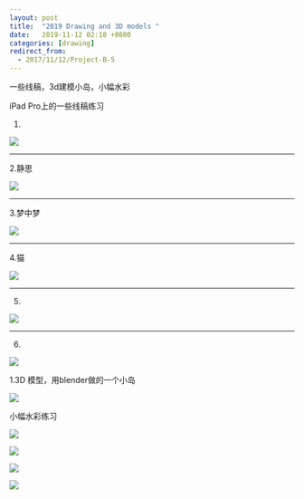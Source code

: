```yaml
---
layout: post
title:  "2019 Drawing and 3D models "
date:   2019-11-12 02:18 +0800
categories: [drawing]
redirect_from:
  - 2017/11/12/Project-B-5
---
```


一些线稿，3d建模小岛，小幅水彩

iPad Pro上的一些线稿练习

1.

![](https://wx1.sinaimg.cn/mw690/698f3196gy1fl8qpdppvtj21kw23wdqf.jpg)



------



2.静思

![](https://wx1.sinaimg.cn/mw690/698f3196gy1fl8qpf702gj21kw16ngpx.jpg)



------



3.梦中梦

![](https://wx2.sinaimg.cn/mw690/698f3196gy1flep70brqaj21kw16n7hf.jpg)



------



4.猫

![](https://wx3.sinaimg.cn/mw690/698f3196gy1fl8qpgrlu1j21kw16n49t.jpg)

------



5.

![](https://wx4.sinaimg.cn/mw690/698f3196gy1fl8qpfw1a6j21kw1kwte9.jpg)



------



6.

![](http://wx3.sinaimg.cn/mw690/698f3196gy1g0qhhr8yy3j20u00u0guj.jpg)









1.3D 模型，用blender做的一个小岛

![](http://wx4.sinaimg.cn/large/698f3196gy1g0qoo9s30hg20zk0k0kjy.gif)















小幅水彩练习

![](http://wx2.sinaimg.cn/mw690/698f3196gy1g0qhpnzkv0j215z0u0qnf.jpg)

![](http://wx4.sinaimg.cn/mw690/698f3196gy1g0qhpqdb55j215z0u0b0e.jpg)

![](http://wx4.sinaimg.cn/mw690/698f3196gy1g0qhpoa9z2j215z0u01kx.jpg)

![](http://wx4.sinaimg.cn/mw690/698f3196gy1g0qhpo35pej215z0u04n5.jpg)

